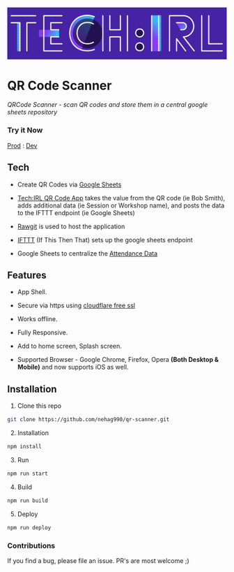 ### ![alt text](Logo.png)

# QR Code Scanner

*QRCode Scanner - scan QR codes and store them in a central google sheets repository*

### Try it Now
[Prod](https://cdn.rawgit.com/nehag990/qr-scanner/gh-pages/index.html) :
[Dev](https://rawgit.com/nehag990/qr-scanner/gh-pages/index.html)

## Tech
  
  - Create QR Codes via [Google Sheets](https://chrome.google.com/webstore/detail/qr-code-generator/lofihghpipjlmpcnigcopahlpaopcoaa?hl=en-US)
    
  - [Tech:IRL QR Code App](https://github.com/nehag990/qr-scanner) takes the value from the QR code (ie Bob Smith), adds additional data (ie Session or Workshop name), and posts the data to the IFTTT endpoint (ie Google Sheets)
  
  - [Rawgit](http://rawgit.com/) is used to host the application
  
  - [IFTTT](https://ifttt.com/applets/328574p-qr-code-scan-to-vote) (If This Then That) sets up the google sheets endpoint
  
  - Google Sheets to centralize the [Attendance Data](https://drive.google.com/open?id=1LcSxuYBTEzJvbU62wnTgjEjpuNP7bVLjjaXk6wR-eCY)

## Features

  - App Shell.
  
  - Secure via https using [cloudflare free ssl](https://www.cloudflare.com/ssl/)
  
  - Works offline.

  - Fully Responsive.
  
  - Add to home screen, Splash screen.

  - Supported Browser - Google Chrome, Firefox, Opera **(Both Desktop & Mobile)** and now supports iOS as well.

## Installation

1. Clone this repo

  ```bash
  git clone https://github.com/nehag990/qr-scanner.git
  ```

2. Installation

  ```bash
  npm install
  ```

3. Run

  ```bash
  npm run start
  ```

4. Build

  ```bash
  npm run build
  ```

5. Deploy

  ```bash
  npm run deploy
  ```

### Contributions

If you find a bug, please file an issue. PR's are most welcome ;)

